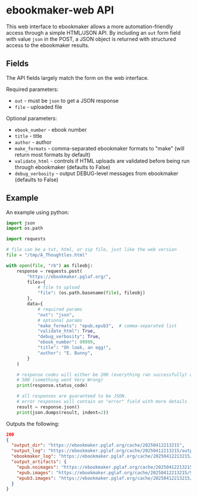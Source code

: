 # ebookmaker-web API

This web interface to ebookmaker allows a more automation-friendly access
through a simple HTML/JSON API. By including an `out` form field with value
`json` in the POST, a JSON object is returned with structured access to the
ebookmaker results.

## Fields

The API fields largely match the form on the web interface.

Required parameters:
* `out` - must be `json` to get a JSON response
* `file` - uploaded file

Optional parameters:
* `ebook_number` - ebook number
* `title` - title
* `author` - author
* `make_formats` - comma-separated ebookmaker formats to "make"
  (will return most formats by default)
* `validate_html` - controls if HTML uploads are validated before being
  run through ebookmaker (defaults to False)
* `debug_verbosity` - output DEBUG-level messages from ebookmaker
  (defaults to False)

## Example

An example using python:
```python
import json
import os.path

import requests

# file can be a txt, html, or zip file, just like the web version
file = "/tmp/A_Thoughtles.html"

with open(file, "rb") as fileobj:
    response = requests.post(
        "https://ebookmaker.pglaf.org/",
        files={
            # file to upload
            "file": (os.path.basename(file), fileobj)
        },
        data={
            # required params
            "out": "json",
            # optional params
            "make_formats": "epub,epub3",  # comma-separated list
            "validate_html": True,
            "debug_verbosity": True,
            "ebook_number": 99999,
            "title": "Oh look, an egg!",
            "author": "E. Bunny",
        }
    )

    # response codes will either be 200 (everything ran successfully) or
    # 500 (something went Very Wrong)
    print(response.status_code)

    # all responses are guaranteed to be JSON.
    # error responses will contain an "error" field with more details
    result = response.json()
    print(json.dumps(result, indent=2))
```

Outputs the following:
```json
200
{
  "output_dir": "https://ebookmaker.pglaf.org/cache/20250412213215",
  "output_log": "https://ebookmaker.pglaf.org/cache/20250412213215/output.txt",
  "ebookmaker_log": "https://ebookmaker.pglaf.org/cache/20250412213215/ebookmaker.log",
  "output_artifacts": {
    "epub.noimages": "https://ebookmaker.pglaf.org/cache/20250412213215/99999-epub.epub",
    "epub.images": "https://ebookmaker.pglaf.org/cache/20250412213215/99999-images-epub.epub",
    "epub3.images": "https://ebookmaker.pglaf.org/cache/20250412213215/99999-images-epub3.epub"
  }
}
```
